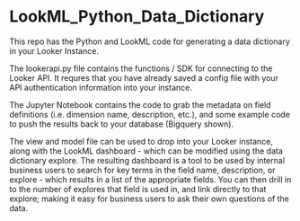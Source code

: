 # LookML_Python_Data_Dictionary
This repo has the Python and LookML code for generating a data dictionary in your Looker Instance.

The lookerapi.py file contains the functions / SDK for connecting to the Looker API. It requres that you have already saved a config file with your API authentication information into your instance. 

The Jupyter Notebook contains the code to grab the metadata on field definitions (i.e. dimension name, description, etc.), and some example code to push the results back to your database (Bigquery shown). 

The view and model file can be used to drop into your Looker instance, along with the LookML dashboard - which can be modified using the data dictionary explore. The resulting dashboard is a tool to be used by internal business users to search for key terms in the field name, description, or explore - which results in a list of the appropriate fields. You can then drill in to the number of explores that field is used in, and link directly to that explore; making it easy for business users to ask their own questions of the data.



